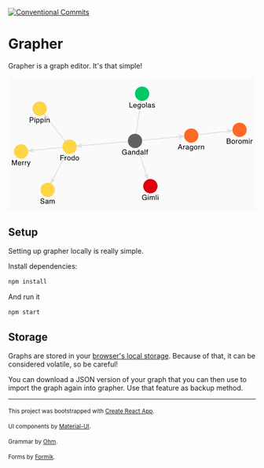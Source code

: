 [![Conventional Commits](https://img.shields.io/badge/Conventional%20Commits-1.0.0-yellow.svg)](https://conventionalcommits.org)

# Grapher

Grapher is a graph editor. It's that simple!

![grapher](assets/grapher-readme.png)

## Setup

Setting up grapher locally is really simple.

Install dependencies:

```Bash
npm install
```

And run it

```Bash
npm start
```

## Storage

Graphs are stored in your [browser's local storage](https://developer.mozilla.org/es/docs/Web/API/Window/localStorage). Because of that, it can be considered volatile, so be careful!

You can download a JSON version of your graph that you can then use to import the graph again into grapher. Use that feature as backup method.

____

<small>This project was bootstrapped with [Create React App](https://github.com/facebook/create-react-app).</small>

<small>UI components by [Material-UI](https://material-ui.com/).</small>

<small>Grammar by [Ohm](https://ohmlang.github.io/).</small>

<small>Forms by [Formik](https://jaredpalmer.com/formik/).</small>